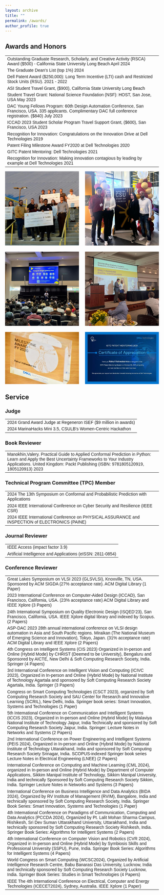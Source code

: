 ```yaml
---
layout: archive
title: ""
permalink: /awards/
author_profile: true
---
```


<head>
<style>
table {
  font-family: arial, sans-serif;
  border-collapse: collapse;
  width: 100%;
}

td, th {
  border: 1px solid #dddddd;
  text-align: left;
  padding: 8px;
}

tr:nth-child(even) {
  background-color: #dddddd;
}
</style>
</head>
<body>
 
<h2>Awards and Honors</h2>

<table>
  <tr>
    <td>Outstanding Graduate Research, Scholarly, and Creative Activity (RSCA) Award ($500) - California State University Long Beach April 2024</td>
  </tr>
 <tr>
    <td>The Graduate Dean's List (top 1%) 2024</td>
  </tr>
  
  <tr>
    <td>Dell Patent Award ($250,000): Long Term Incentive (LTI) cash and Restricted Stock Units (RSU). 2021 - 2022</td>
  </tr>

  <tr>
    <td>ASI Student Travel Grant, ($900), California State University Long Beach</td>
  </tr>
  <tr>
    <td>Student Travel Grant: National Science Foundation (NSF): HOST, San Jose, USA May 2023</td>
  </tr>
  <tr>
    <td>DAC Young Fellows Program: 60th Design Automation Conference, San Francisco, USA. 335 applicants. Complimentary DAC full conference registration. ($840) July 2023</td>
  </tr>
  <tr>
    <td>ICCAD 2023 Student Scholar Program Travel Support Grant, ($600), San Francisco, USA 2023</td>
  </tr>
  <tr>
    <td>Recognition for Innovation: Congratulations on the Innovation Drive at Dell Technologies 2019</td>
  </tr>
  <tr>
    <td>Patent Filing Milestone Award FY2020 at Dell Technologies 2020</td>
  </tr>
  <tr>
    <td>GITC Patent Mentoring: Dell Technologies 2021</td>
  </tr>
  <tr>
    <td>Recognition for Innovation: Making innovation contagious by leading by example at Dell Technologies 2021</td>
  </tr>

</table>

<div style="display: flex; flex-wrap: wrap; gap: 20px;">
    <img src="/images/csulb2.jpeg" alt="Image 1" style="width: 48%;">
    <img src="/images/csulb1.jpeg" alt="Image 2" style="width: 48%;">
    <img src="/images/csulb3.jpeg" alt="Image 3" style="width: 48%;">
    <img src="/images/csulb4.jpeg" alt="Image 4" style="width: 48%;">
    <img src="/images/dell.jpeg" alt="Image 3" style="width: 48%;">
    <img src="/images/dell2.jpeg" alt="Image 4" style="width: 48%;">
</div>


<h2>Service</h2>

<h3>Judge</h3>

<table>
  <tr>
    <td>2024 Grand Award Judge at Regeneron ISEF ($9 million in awards) </td>
  </tr>
  <tr>
    <td>2024 MarinaHacks Mini 3.5, CSULB's Women-Centric Hackathon </td>
  </tr>
</table>

<h3>Book Reviewer</h3>
  
<table>
  <tr>
    <td>Manokhin,Valery. Practical Guide to Applied Conformal Prediction in Python: Learn and Apply the Best Uncertainty Frameworks to Your Industry Applications. United Kingdom: Packt Publishing (ISBN: 9781805120919, 1805120913) 2023</td>
  </tr>
</table>

<h3>Technical Program Committee (TPC) Member</h3>

<table>
  <tr>
    <td>2024 The 13th Symposium on Conformal and Probabilistic Prediction with Applications</td>
  </tr>
  <tr>
    <td>2024 IEEE International Conference on Cyber Security and Resilience (IEEE CSR)</td>
  </tr>
  <tr>
    <td>2024 IEEE International Conference on PHYSICAL ASSURANCE and INSPECTION of ELECTRONICS (PAINE) </td>
  </tr>
</table>
  
  
<h3>Journal Reviewer</h3>
  
<table>
  <tr>
    <td>IEEE Access (impact factor 3.9)</td>
  </tr>
  <tr>
    <td>Artificial Intelligence and Applications (eISSN: 2811-0854)</td>
  </tr>
</table>

  
<h3>Conference Reviewer</h3>

<table>
  <tr>
    <td>Great Lakes Symposium on VLSI 2023 (GLSVLSI), Knoxville, TN, USA. Sponsored by ACM SIGDA (27% acceptance rate). ACM Digital Library (1 Paper)</td>
  </tr>
  <tr>
    <td>2023 International Conference on Computer-Aided Design (ICCAD), San Francisco, California, USA. (23% acceptance rate) ACM Digital Library and IEEE Xplore (3 Papers)</td>
  </tr>
  <tr>
    <td>24th International Symposium on Quality Electronic Design (ISQED’23), San Francisco, California, USA. IEEE Xplore digital library and indexed by Scopus. (2 Papers)</td>
  </tr>
  <tr>
    <td>ASP-DAC 2023 28th annual international conference on VLSI design automation in Asia and South Pacific regions. Miraikan (The National Museum of Emerging Science and Innovation), Tokyo, Japan. (31% acceptance rate) ACM Digital Library and IEEE Xplore (2 Papers)</td>
  </tr>
  <tr>
    <td>4th Congress on Intelligent Systems (CIS 2023) Organized in In-person and Online (Hybrid Mode) by CHRIST (Deemed to be University), Bengaluru and Sponsored by AICTE, New Delhi & Soft Computing Research Society, India. Springer (4 Papers)</td>
  </tr>
  <tr>
    <td>3rd International Conference on Intelligent Vision and Computing (ICIVC 2023), Organized in In-person and Online (Hybrid Mode) by National Institute of Technology Agartala and sponsored by Soft Computing Research Society Agartala, India. Springer (3 Papers)</td>
  </tr>
  <tr>
    <td>Congress on Smart Computing Technologies (CSCT 2023), organized by Soft Computing Research Society and SAU Center for Research and Innovative Learning (SCRIL), New Delhi, India. Springer book series: Smart Innovation, Systems and Technologies (1 Paper)</td>
  </tr>
  <tr>
    <td>5th International Conference on Communication and Intelligent Systems (ICCIS 2023), Organized in In-person and Online (Hybrid Mode) by Malaviya National Institute of Technology Jaipur, India Technically and sponsored by Soft Computing Research Society Jaipur, India. Springer: Lecture Notes in Networks and Systems (2 Papers)</td>
  </tr>
  <tr>
    <td>2nd International Conference on Power Engineering and Intelligent Systems (PEIS 2024), Organized in In-person and Online (Hybrid Mode) by National Institute of Technology Uttarakhand, India and sponsored by Soft Computing Research Society Srinagar, India. SCOPUS-indexed Springer book series Lecture Notes in Electrical Engineering (LNEE) (2 Papers)</td>
  </tr>
  <tr>
    <td>International Conference on Computing and Machine Learning (CML 2024), organized in In-person and Online (Hybrid Mode) by Department of Computer Applications, Sikkim Manipal Institute of Technology, Sikkim Manipal University, India and technically Sponsored by Soft Computing Research Society Sikkim, India. Springer Lecture Notes in Networks and Systems (3 Papers)</td>
  </tr>
  <tr>
    <td>International Conference on Business Intelligence and Data Analytics (BIDA 2024), Organized by RV Institute of Management (RVIM), Bangalore, India and technically sponsored by Soft Computing Research Society, India. Springer Book Series: Smart Innovation, Systems and Technologies (1 Paper)</td>
  </tr>
  <tr>
    <td>4th International Conference on Paradigms of Communication, Computing and Data Analytics (PCCDA 2024), Organized by Pt. Lalit Mohan Sharma Campus, Rishikesh, Sri Dev Suman Uttarakhand University, Uttarakhand, India and technically sponsored by Soft Computing Research Society Rishikesh, India. Springer Book Series: Algorithms for Intelligent Systems (2 Papers)</td>
  </tr>
  <tr>
    <td>4th International Conference on Computer Vision and Robotics (CVR 2024), Organized in In-person and Online (Hybrid Mode) by Symbiosis Skills and Professional University (SSPU), Pune, India. Springer Book Series: Algorithms for Intelligent Systems (4 Papers)</td>
  </tr>
  <tr>
    <td>World Congress on Smart Computing (WCSC2024), Organized by Artificial Intelligence Research Centre, Babu Banarasi Das University, Lucknow, India and technically sponsored by Soft Computing Research Society Lucknow, India. Springer Book Series: Studies in Smart Technologies (4 Papers)</td>
  </tr>
  <tr>
    <td>IEEE The 4th International Conference on Electrical, Computer and Energy Technologies (ICECET2024), Sydney, Australia. IEEE Xplore (1 Paper)</td>
  </tr>
</table>

</body>
